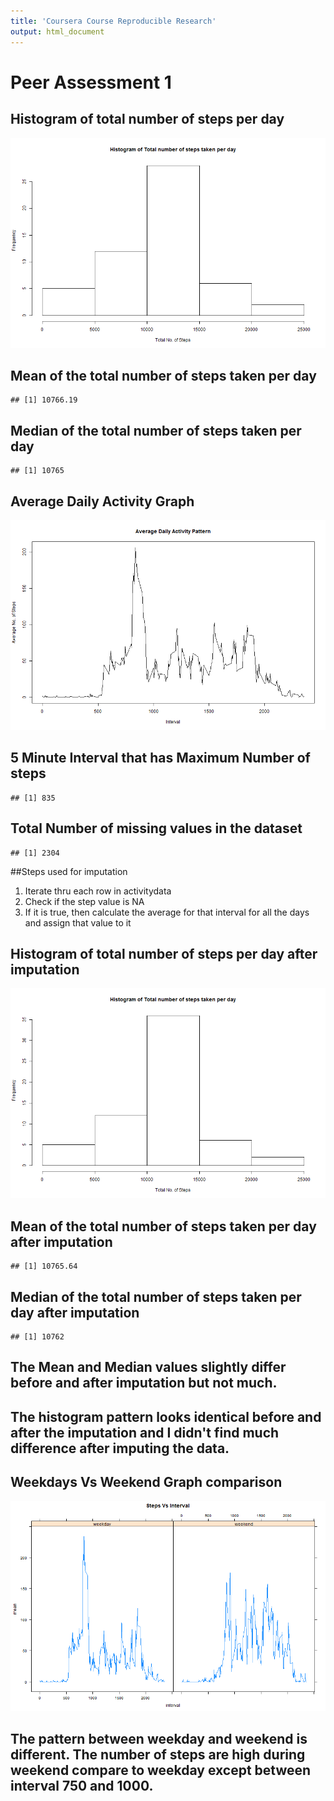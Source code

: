 ```yaml
---
title: 'Coursera Course Reproducible Research'
output: html_document
---
```


# Peer Assessment 1
<!--Steps performed
* Read the Activity Monitoring data 
* Converted the date variable type as Date
* Calculated the total number of steps per day using aggregate function
-->

## Histogram of total number of steps per day  
![plot of chunk unnamed-chunk-2](figure/unnamed-chunk-2-1.png) 

## Mean of the total number of steps taken per day  

```
## [1] 10766.19
```
## Median of the total number of steps taken per day

```
## [1] 10765
```
## Average Daily Activity Graph
![plot of chunk unnamed-chunk-5](figure/unnamed-chunk-5-1.png) 

## 5 Minute Interval that has Maximum Number of steps 

```
## [1] 835
```

## Total Number of missing values in the dataset

```
## [1] 2304
```

##Steps used for imputation
1. Iterate thru each row in activitydata
2. Check if the step value is NA
3. If it is true, then calculate the average for that interval for all the days and assign that value to it


## Histogram of total number of steps per day after imputation
![plot of chunk unnamed-chunk-9](figure/unnamed-chunk-9-1.png) 

## Mean of the total number of steps taken per day after imputation 

```
## [1] 10765.64
```
## Median of the total number of steps taken per day after imputation

```
## [1] 10762
```

## The Mean and Median values slightly differ before and after imputation but not much.
## The histogram pattern looks identical before and after the imputation and I didn't find much difference after imputing the data.


Weekdays Vs Weekend Graph comparison
---
![plot of chunk unnamed-chunk-12](figure/unnamed-chunk-12-1.png) 

## The pattern between weekday and weekend is different. The number of steps are high during weekend compare to weekday except between interval 750 and 1000.
